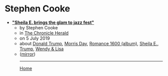 # Stephen Cooke

 - [**"Sheila E. brings the glam to jazz fest"**](https://www.thechronicleherald.ca/living/sheila-e-brings-the-glam-to-jazz-fest-329717/)<ul><li>by Stephen Cooke</li><li>in [The Chronicle Herald](https://www.thechronicleherald.ca/)</li><li>on 5 July 2019</li><li>about [Donald Trump](../../topics/donald-trump/index.md), [Morris Day](../../topics/morris-day/index.md), [Romance 1600 (album)](../../topics/album/romance-1600/index.md), [Sheila E.](../../topics/sheila-e/index.md), [Trump](../../topics/trump/index.md), [Wendy & Lisa](../../topics/wendy-lisa/index.md)</li><li>([mirror](https://web.archive.org/web/*/https://www.thechronicleherald.ca/living/sheila-e-brings-the-glam-to-jazz-fest-329717/))</li><ul>

----

[Home](../index.md)
